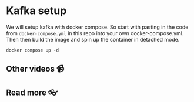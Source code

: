 # Kafka setup

<!-- <a href="https://youtu.be/3R9w1hbh1PY" target="_blank">
<img src="https://github.com/kokchun/assets/blob/main/data_platform/docker_compose.png?raw=true" alt="docker compose code" width="600">
</a> -->

We will setup kafka with docker compose. So start with pasting in the code from `docker-compose.yml` in this repo into your own docker-compose.yml. Then then build the image and spin up the container in detached mode. 

```
docker compose up -d 
```

## Other videos 📹

## Read more 👓

